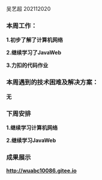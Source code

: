 吴艺超 202112020

### 本周工作：

**1.初步了解了计算机网络**

**2.继续学习了JavaWeb**

**3.力扣的代码作业**

### 本周遇到的技术困难及解决方案：

**无**

### 下周安排

**1.继续学习计算机网络**

**2.继续学习JavaWeb**

### 成果展示

**http://wuabc10086.gitee.io**